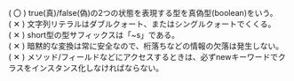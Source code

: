 ( 〇 ) true(真)/false(偽)の2つの状態を表現する型を真偽型(boolean)をいう。  
( ✕ ) 文字列リテラルはダブルクォート、またはシングルクォートでくくる。  
( ✕ ) short型の型サフィックスは「~s」である。  
( ✕ ) 暗黙的な変換は常に安全なので、桁落ちなどの情報の欠落は発生しない。  
( ✕ ) メソッド/フィールドなどにアクセスするときは、必ずnewキーワードでクラスをインスタンス化しなければならない。  